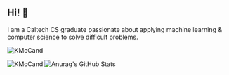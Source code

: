 ## Hi! 👋

I am a Caltech CS graduate passionate about applying machine learning & computer science to solve difficult problems.

<p align="left"> <img src="https://grateful-fit-man.ngrok-free.app/github-visits-count/" alt="KMcCand" /> </p>

<p><img align="left" src="https://github-readme-stats.vercel.app/api/top-langs?username=KMcCand&show_icons=true&locale=en&layout=compact" alt="KMcCand" /></p>

![Anurag's GitHub Stats](https://github-readme-stats.vercel.app/api?username=KMcCand\&hide=prs,issues,contribs&show_icons=true&rank_icon=github)
